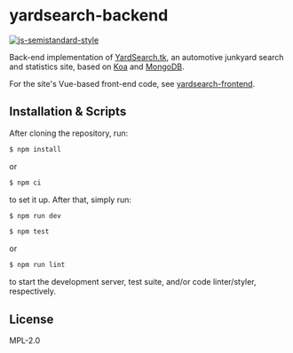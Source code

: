 # yardsearch-backend

[![js-semistandard-style](https://img.shields.io/badge/code%20style-semistandard-brightgreen.svg)](https://github.com/standard/semistandard)

Back-end implementation of [YardSearch.tk](https://yardsearch.tk/), an automotive junkyard search and statistics site, based on [Koa](https://koajs.com/) and [MongoDB](https://www.mongodb.com/try/download/community).

For the site's Vue-based front-end code, see [yardsearch-frontend](https://github.com/caldwellz/yardsearch-frontend).

## Installation &amp; Scripts

After cloning the repository, run:
```bash
$ npm install
```
or
```bash
$ npm ci
```
to set it up. After that, simply run:
```bash
$ npm run dev
```
```bash
$ npm test
```
or
```bash
$ npm run lint
```
to start the development server, test suite, and/or code linter/styler, respectively.

## License
MPL-2.0
